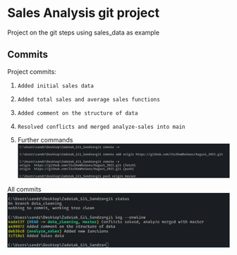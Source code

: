 # Sales Analysis git project 
Project on the git steps using sales_data as example 

## Commits
Project commits:

1) `Added initial sales data`
2) `Added total sales and average sales functions`
3) `Added comment on the structure of data`
4) `Resolved conflicts and merged analyze-sales into main`

5) Further commands
![alt text](image-1.png)

All commits
![alt text](image.png)


